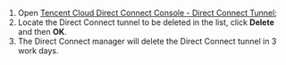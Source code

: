 1. Open [Tencent Cloud Direct Connect Console - Direct Connect Tunnel](https://console.cloud.tencent.com/vpc/dcConn);
2. Locate the Direct Connect tunnel to be deleted in the list, click **Delete** and then **OK**.
3. The Direct Connect manager will delete the Direct Connect tunnel in 3 work days.